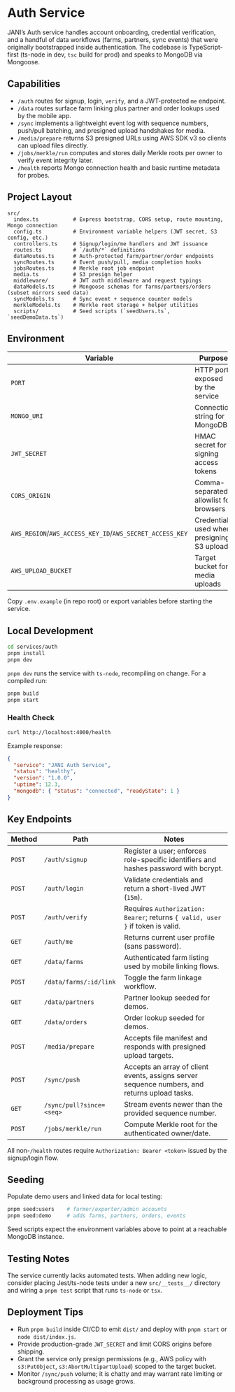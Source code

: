 # Auth Service

JANI’s Auth service handles account onboarding, credential verification, and a handful of data workflows (farms, partners, sync events) that were originally bootstrapped inside authentication. The codebase is TypeScript-first (ts-node in dev, `tsc` build for prod) and speaks to MongoDB via Mongoose.

## Capabilities

- `/auth` routes for signup, login, `verify`, and a JWT-protected `me` endpoint.
- `/data` routes surface farm linking plus partner and order lookups used by the mobile app.
- `/sync` implements a lightweight event log with sequence numbers, push/pull batching, and presigned upload handshakes for media.
- `/media/prepare` returns S3 presigned URLs using AWS SDK v3 so clients can upload files directly.
- `/jobs/merkle/run` computes and stores daily Merkle roots per owner to verify event integrity later.
- `/health` reports Mongo connection health and basic runtime metadata for probes.

## Project Layout

```
src/
  index.ts           # Express bootstrap, CORS setup, route mounting, Mongo connection
  config.ts          # Environment variable helpers (JWT secret, S3 config, etc.)
  controllers.ts     # Signup/login/me handlers and JWT issuance
  routes.ts          # `/auth/*` definitions
  dataRoutes.ts      # Auth-protected farm/partner/order endpoints
  syncRoutes.ts      # Event push/pull, media completion hooks
  jobsRoutes.ts      # Merkle root job endpoint
  media.ts           # S3 presign helper
  middleware/        # JWT auth middleware and request typings
  dataModels.ts      # Mongoose schemas for farms/partners/orders (subset mirrors seed data)
  syncModels.ts      # Sync event + sequence counter models
  merkleModels.ts    # Merkle root storage + helper utilities
  scripts/           # Seed scripts (`seedUsers.ts`, `seedDemoData.ts`)
```

## Environment

| Variable | Purpose | Default |
| --- | --- | --- |
| `PORT` | HTTP port exposed by the service | `4000` |
| `MONGO_URI` | Connection string for MongoDB | `mongodb://mongo:27017/jani-auth` |
| `JWT_SECRET` | HMAC secret for signing access tokens | _(required)_ |
| `CORS_ORIGIN` | Comma-separated allowlist for browsers | _(unset → mirrors request origin)_ |
| `AWS_REGION`/`AWS_ACCESS_KEY_ID`/`AWS_SECRET_ACCESS_KEY` | Credentials used when presigning S3 uploads | _(unset)_ |
| `AWS_UPLOAD_BUCKET` | Target bucket for media uploads | _(unset)_ |

Copy `.env.example` (in repo root) or export variables before starting the service.

## Local Development

```bash
cd services/auth
pnpm install
pnpm dev
```

`pnpm dev` runs the service with `ts-node`, recompiling on change. For a compiled run:

```bash
pnpm build
pnpm start
```

### Health Check

```bash
curl http://localhost:4000/health
```

Example response:

```json
{
  "service": "JANI Auth Service",
  "status": "healthy",
  "version": "1.0.0",
  "uptime": 12.3,
  "mongodb": { "status": "connected", "readyState": 1 }
}
```

## Key Endpoints

| Method | Path | Notes |
| --- | --- | --- |
| `POST` | `/auth/signup` | Register a user; enforces role-specific identifiers and hashes password with bcrypt. |
| `POST` | `/auth/login` | Validate credentials and return a short-lived JWT (`15m`). |
| `POST` | `/auth/verify` | Requires `Authorization: Bearer`; returns `{ valid, user }` if token is valid. |
| `GET` | `/auth/me` | Returns current user profile (sans password). |
| `GET` | `/data/farms` | Authenticated farm listing used by mobile linking flows. |
| `POST` | `/data/farms/:id/link` | Toggle the farm linkage workflow. |
| `GET` | `/data/partners` | Partner lookup seeded for demos. |
| `GET` | `/data/orders` | Order lookup seeded for demos. |
| `POST` | `/media/prepare` | Accepts file manifest and responds with presigned upload targets. |
| `POST` | `/sync/push` | Accepts an array of client events, assigns server sequence numbers, and returns upload tasks. |
| `GET` | `/sync/pull?since=<seq>` | Stream events newer than the provided sequence number. |
| `POST` | `/jobs/merkle/run` | Compute Merkle root for the authenticated owner/date. |

All non-`/health` routes require `Authorization: Bearer <token>` issued by the signup/login flow.

## Seeding

Populate demo users and linked data for local testing:

```bash
pnpm seed:users    # farmer/exporter/admin accounts
pnpm seed:demo     # adds farms, partners, orders, events
```

Seed scripts expect the environment variables above to point at a reachable MongoDB instance.

## Testing Notes

The service currently lacks automated tests. When adding new logic, consider placing Jest/ts-node tests under a new `src/__tests__/` directory and wiring a `pnpm test` script that runs `ts-node` or `tsx`.

## Deployment Tips

- Run `pnpm build` inside CI/CD to emit `dist/` and deploy with `pnpm start` or `node dist/index.js`.
- Provide production-grade `JWT_SECRET` and limit CORS origins before shipping.
- Grant the service only presign permissions (e.g., AWS policy with `s3:PutObject`, `s3:AbortMultipartUpload`) scoped to the target bucket.
- Monitor `/sync/push` volume; it is chatty and may warrant rate limiting or background processing as usage grows.

